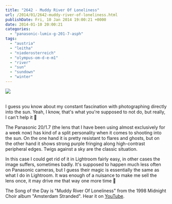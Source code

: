 ```yaml
---
title: "2642 - Muddy River Of Loneliness"
url: /2014/01/2642-muddy-river-of-loneliness.html
publishDate: Fri, 10 Jan 2014 19:00:21 +0000
date: 2014-01-10 20:00:21
categories: 
  - "panasonic-lumix-g-201-7-asph"
tags: 
  - "austria"
  - "leitha"
  - "niederosterreich"
  - "olympus-om-d-e-m1"
  - "river"
  - "sun"
  - "sundown"
  - "winter"
---
```

<div class="container">
<div class="center"><a target="_blank" href="https://d25zfm9zpd7gm5.cloudfront.net/1200x1200/2014/20140106_151656_lr.jpg"><img src="https://d25zfm9zpd7gm5.cloudfront.net/0600x0600/2014/20140106_151656_lr.jpg" /></a></div>
</div> 
<br />

I guess you know about my constant fascination with photographing directly into the sun. Yeah, I know, that's what you're supposed to not do, but really, I can't help it 🙂

The Panasonic 20/1.7 (the lens that I have been using almost exclusively for a week now) has kind of a split personality when it comes to shooting into the sun. On the one hand it is pretty resistant to flares and ghosts, but on the other hand it shows strong purple fringing along high-contrast peripheral edges. Twigs against a sky are the classic situation.

 In this case I could get rid of it in Lightroom fairly easy, in other cases the image suffers, sometimes badly. It's supposed to happen much less often on Panasonic cameras, but I guess their magic is essentially the same as what I do in Lightroom. It was enough of a nuisance to make me sell the lens once, it may drive me that way one more time 🙂

The Song of the Day is "Muddy River Of Loneliness" from the 1998 Midnight Choir album "Amsterdam Stranded". Hear it on <a href="http://www.youtube.com/watch?v=I8WQEPO7dm4" target="_blank">YouTube</a>.
